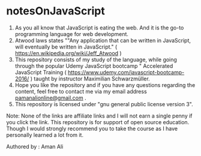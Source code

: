 # notesOnJavaScript

1) As you all know that JavaScript is eating the web. And it is the go-to programming language for web development. 
2) Atwood laws states ""Any application that can be written in JavaScript, will eventually be written in JavaScript."
   ( https://en.wikipedia.org/wiki/Jeff_Atwood )
3) This repository consists of my study of the language, while going through the popular Udemy JavaScript bootcamp 
   " Accelerated JavaScript Training ( https://www.udemy.com/javascript-bootcamp-2016/ ) taught by instructor 
    Maximilian Schwarzmüller.
4) Hope you like the repository and if you have any questions regarding the content, feel free to contact me via my email address
   pamanalionline@gmail.com .
5) This repository is licensed under "gnu general public license version 3".


Note: None of the links are affiliate links and I will not earn a single penny if you click the link. This repository is for support of 
      open source education. Though I would strongly recommend you to take the course as I have personally learned a lot from it. 
      
Authored by : Aman Ali

